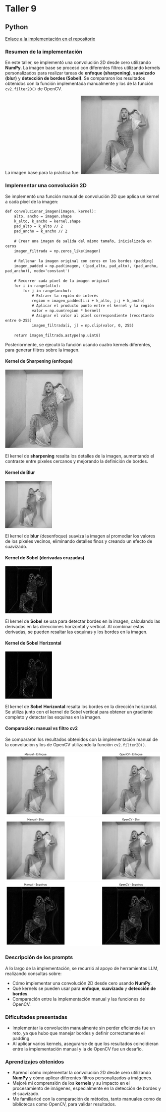 # Taller 9
## Python
[Enlace a la implementación en el repositorio](https://github.com/mijx/computacion-visual/tree/main/2025-04-23_taller_convoluciones_personalizadas/python/taller9)

### Resumen de la implementación

En este taller, se implementó una convolución 2D desde cero utilizando **NumPy**. La imagen base se procesó con diferentes filtros utilizando kernels personalizados para realizar tareas de **enfoque (sharpening)**, **suavizado (blur)** y **detección de bordes (Sobel)**. Se compararon los resultados obtenidos con la función implementada manualmente y los de la función `cv2.filter2D()` de OpenCV.

La imagen base para la práctica fue:
<img src="python\taller9\img\blackwhite.png" width="50%" />

### Implementar una convolución 2D
Se implementó una función manual de convolución 2D que aplica un kernel a cada píxel de la imagen:

    def convolucionar_imagen(imagen, kernel):
        alto, ancho = imagen.shape
        k_alto, k_ancho = kernel.shape
        pad_alto = k_alto // 2
        pad_ancho = k_ancho // 2

        # Crear una imagen de salida del mismo tamaño, inicializada en ceros
        imagen_filtrada = np.zeros_like(imagen)

        # Rellenar la imagen original con ceros en los bordes (padding)
        imagen_padded = np.pad(imagen, ((pad_alto, pad_alto), (pad_ancho, pad_ancho)), mode='constant')

        # Recorrer cada píxel de la imagen original
        for i in range(alto):
            for j in range(ancho):
                # Extraer la región de interés
                region = imagen_padded[i:i + k_alto, j:j + k_ancho]
                # Aplicar el producto punto entre el kernel y la región
                valor = np.sum(region * kernel)
                # Asignar el valor al píxel correspondiente (recortando entre 0-255)
                imagen_filtrada[i, j] = np.clip(valor, 0, 255)

        return imagen_filtrada.astype(np.uint8)

Posteriormente, se ejecutó la función usando cuatro kernels diferentes, para generar filtros sobre la imagen.

#### Kernel de Sharpening (enfoque)
<img src="python\taller9\img\enfocada.png" width="50%" />

El kernel de **sharpening** resalta los detalles de la imagen, aumentando el contraste entre píxeles cercanos y mejorando la definición de bordes.

#### Kernel de Blur
<img src="python\taller9\img\blur.png" width="30%" />

El kernel de **blur** (desenfoque) suaviza la imagen al promediar los valores de los píxeles vecinos, eliminando detalles finos y creando un efecto de suavizado.

#### Kernel de Sobel (derivadas cruzadas)
<img src="python\taller9\img\sobel_derivadas_cruzadas.png" width="30%" />

El kernel de **Sobel** se usa para detectar bordes en la imagen, calculando las derivadas en las direcciones horizontal y vertical. Al combinar estas derivadas, se pueden resaltar las esquinas y los bordes en la imagen.

#### Kernel de Sobel Horizontal
<img src="python\taller9\img\sobel_horizontal.png" width="30%" />

El kernel de **Sobel Horizontal** resalta los bordes en la dirección horizontal. Se utiliza junto con el kernel de Sobel vertical para obtener un gradiente completo y detectar las esquinas en la imagen.

#### Comparación: manual vs filtro cv2

Se compararon los resultados obtenidos con la implementación manual de la convolución y los de OpenCV utilizando la función `cv2.filter2D()`.

<img src="python\taller9\img\comparacion_enfoque.png" width="100%" />

<img src="python\taller9\img\comparacion_blur.png" width="100%" />

<img src="python\taller9\img\comparacion_sobel.png" width="100%" />

### Descripción de los prompts
A lo largo de la implementación, se recurrió al apoyo de herramientas LLM, realizando consultas sobre:
* Cómo implementar una convolución 2D desde cero usando **NumPy**.
* Qué kernels se pueden usar para **enfoque**, **suavizado** y **detección de bordes**.
* Comparación entre la implementación manual y las funciones de OpenCV.

### Dificultades presentadas
* Implementar la convolución manualmente sin perder eficiencia fue un reto, ya que hubo que manejar bordes y definir correctamente el padding.
* Al aplicar varios kernels, asegurarse de que los resultados coincidieran entre la implementación manual y la de OpenCV fue un desafío.

### Aprendizajes obtenidos
* Aprendí cómo implementar la convolución 2D desde cero utilizando **NumPy** y cómo aplicar diferentes filtros personalizados a imágenes.
* Mejoré mi comprensión de los **kernels** y su impacto en el procesamiento de imágenes, especialmente en la detección de bordes y el suavizado.
* Me familiaricé con la comparación de métodos, tanto manuales como de bibliotecas como OpenCV, para validar resultados.
